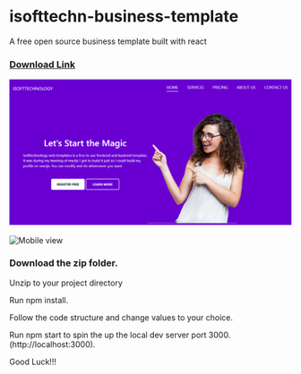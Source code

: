 # isofttechn-business-template
A free open source business template built with react


### [Download Link](https://drive.google.com/open?id=1a5K2oBtYHRrgI8npy88ZQZswuUaZy2YC)


![Desktop view](https://github.com/IsoftTech/isofttechn-business-template/blob/master/pr1.png)

![Mobile view](https://s3.amazonaws.com/s3-screenshots/prod/52025/ACT100961191581906806461301/huawei-honor-6x-412x846.png)

### Download the zip  folder.

Unzip to your project directory

Run npm install.

Follow the code structure and change values to your choice.

Run npm start to spin the up the local dev server port 3000.(http://localhost:3000).


Good Luck!!!
